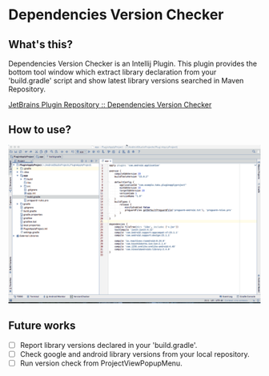 # Dependencies Version Checker
## What's this?
Dependencies Version Checker is an Intellij Plugin.
This plugin provides the bottom tool window 
which extract library declaration from your 'build.gradle' script and
show latest library versions searched in Maven Repository.

[JetBrains Plugin Repository :: Dependencies Version Checker](https://plugins.jetbrains.com/plugin/8147?pr=)

## How to use?
![How uo use](README/howToUse.gif)

## Future works
- [ ] Report library versions declared in your 'build.gradle'.
- [ ] Check google and android library versions from your local repository.
- [ ] Run version check from ProjectViewPopupMenu.